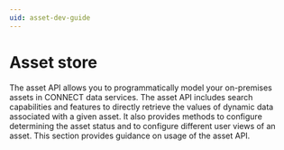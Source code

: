 ```yaml
---
uid: asset-dev-guide
---
```


# Asset store

The asset API allows you to programmatically model your on-premises assets in CONNECT data services. The asset API includes search capabilities and features to directly retrieve the values of dynamic data associated with a given asset. It also provides methods to configure determining the asset status and to configure different user views of an asset. This section provides guidance on usage of the asset API.